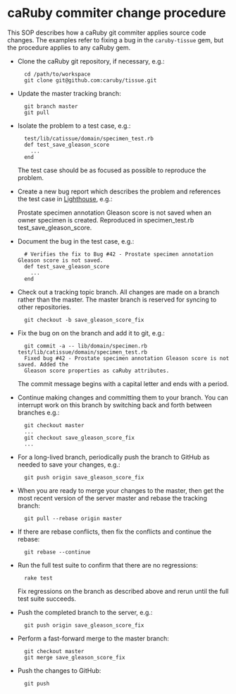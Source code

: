 caRuby commiter change procedure
================================
This SOP describes how a caRuby git commiter applies source code changes.
The examples refer to fixing a bug in the `caruby-tissue` gem, but the procedure
applies to any caRuby gem.

* Clone the caRuby git repository, if necessary, e.g.:

        cd /path/to/workspace
        git clone git@github.com:caruby/tissue.git

* Update the master tracking branch:

        git branch master
        git pull
    
* Isolate the problem to a test case, e.g.:
   
        test/lib/catissue/domain/specimen_test.rb
        def test_save_gleason_score
          ...
        end
  
    The test case should be as focused as possible to reproduce the problem.

* Create a new bug report which describes the problem and references the test case in
  [Lighthouse](caruby.lighthouseapp.com), e.g.:
  
    Prostate specimen annotation Gleason score is not saved when an owner specimen is
    created. Reproduced in specimen_test.rb test_save_gleason_score.

* Document the bug in the test case, e.g.:

        # Verifies the fix to Bug #42 - Prostate specimen annotation Gleason score is not saved.
        def test_save_gleason_score
          ...
        end

* Check out a tracking topic branch. All changes are made on a branch rather than the master.
  The master branch is reserved for syncing to other repositories.

        git checkout -b save_gleason_score_fix

* Fix the bug on on the branch and add it to git, e.g.:

        git commit -a -- lib/domain/specimen.rb test/lib/catissue/domain/specimen_test.rb
        Fixed bug #42 - Prostate specimen annotation Gleason score is not saved. Added the
        Gleason score properties as caRuby attributes.
        
  The commit message begins with a capital letter and ends with a period.

* Continue making changes and committing them to your branch. You can interrupt work
  on this branch by switching back and forth between branches e.g.:
  
        git checkout master
        ...
        git checkout save_gleason_score_fix
        ...

* For a long-lived branch, periodically push the branch to GitHub as needed to save your
  changes, e.g.:

        git push origin save_gleason_score_fix

* When you are ready to merge your changes to the master, then get the most recent
  version of the server master and rebase the tracking branch:

        git pull --rebase origin master

* If there are rebase conflicts, then fix the conflicts and continue the rebase:

        git rebase --continue

* Run the full test suite to confirm that there are no regressions:

        rake test
  
  Fix regressions on the branch as described above and rerun until the full test suite succeeds.

* Push the completed branch to the server, e.g.:

        git push origin save_gleason_score_fix
 
* Perform a fast-forward merge to the master branch:

        git checkout master
        git merge save_gleason_score_fix

* Push the changes to GitHub:

        git push

